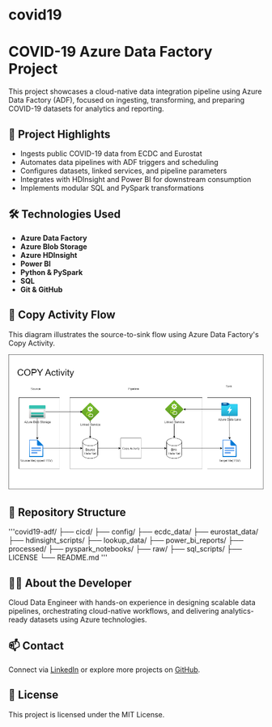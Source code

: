 # covid19
# COVID-19 Azure Data Factory Project

This project showcases a cloud-native data integration pipeline using Azure Data Factory (ADF), focused on ingesting, transforming, and preparing COVID-19 datasets for analytics and reporting.

## 🚀 Project Highlights

- Ingests public COVID-19 data from ECDC and Eurostat
- Automates data pipelines with ADF triggers and scheduling
- Configures datasets, linked services, and pipeline parameters
- Integrates with HDInsight and Power BI for downstream consumption
- Implements modular SQL and PySpark transformations

## 🛠️ Technologies Used

- **Azure Data Factory**
- **Azure Blob Storage**
- **Azure HDInsight**
- **Power BI**
- **Python & PySpark**
- **SQL**
- **Git & GitHub**

## 🔄 Copy Activity Flow

This diagram illustrates the source-to-sink flow using Azure Data Factory's Copy Activity.

![Copy Activity Diagram](docs\copy-activity-diagram.drawio.png)

## 📁 Repository Structure
'''covid19-adf/
    ├── cicd/ 
    ├── config/ 
    ├── ecdc_data/
    ├── eurostat_data/
    ├── hdinsight_scripts/ 
    ├── lookup_data/ 
    ├── power_bi_reports/ 
    ├── processed/ 
    ├── pyspark_notebooks/ 
    ├── raw/ 
    ├── sql_scripts/ 
    ├── LICENSE 
    └── README.md
    '''


## 👨‍💻 About the Developer

Cloud Data Engineer with hands-on experience in designing scalable data pipelines, orchestrating cloud-native workflows, and delivering analytics-ready datasets using Azure technologies.

## 📫 Contact

Connect via [LinkedIn](https://www.linkedin.com/in/ragulgowthamp) or explore more projects on [GitHub](https://github.com/ragul-gowthamps).

## 📄 License

This project is licensed under the MIT License.
